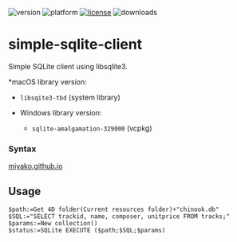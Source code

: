 ![version](https://img.shields.io/badge/version-19%2B-5682DF)
![platform](https://img.shields.io/static/v1?label=platform&message=mac-intel%20|%20mac-arm&color=blue)
[![license](https://img.shields.io/github/license/miyako/4d-plugin-simple-sqlite-client)](LICENSE)
![downloads](https://img.shields.io/github/downloads/miyako/4d-plugin-simple-sqlite-client/total)

# simple-sqlite-client
Simple SQLite client using libsqlite3.

*macOS library version:
  * `libsqite3-tbd` (system library)

* Windows library version:
  * `sqlite-amalgamation-329000` (vcpkg)

### Syntax

[miyako.github.io](https://miyako.github.io/2024/08/23/4d-plugin-simple-sqlite-client.html)

## Usage

```4d
$path:=Get 4D folder(Current resources folder)+"chinook.db"
$SQL:="SELECT trackid, name, composer, unitprice FROM tracks;"
$params:=New collection()
$status:=SQLite EXECUTE ($path;$SQL;$params)
```
